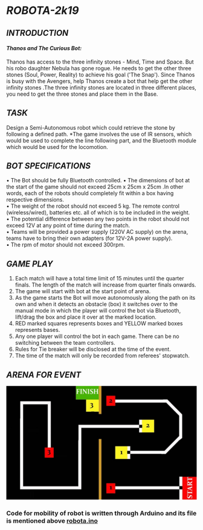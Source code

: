# *ROBOTA-2k19*

## *INTRODUCTION*
#### *Thanos and The Curious Bot:* 
Thanos has access to the three infinity stones - Mind, Time and Space. But his robo daughter  Nebula has gone rogue. He needs to get the other three stones (Soul, Power, Reality) to achieve his  goal ('The Snap'). Since Thanos is busy with the Avengers, help Thanos create a bot that help get  the other infinity stones .The three infinity stones are located in three different places, you need to  get the three stones and place them in the Base. 

## *TASK* 
Design a Semi-Autonomous robot which could retrieve the stone by following a defined path. 
*The game involves the use of IR sensors, which would be used to complete the line following part,  and the Bluetooth module which would be used for the locomotion. 

## *BOT SPECIFICATIONS*  
  • The Bot should be fully Bluetooth controlled. 
  • The dimensions of bot at the start of the game should not exceed 25cm x 25cm x 25cm .In other  words, each of the robots should completely fit within a box having respective dimensions.  
  • The weight of the robot should not exceed 5 kg. The remote control (wireless/wired), batteries etc.  all of which is to be included in the weight.  
  • The potential difference between any two points in the robot should not exceed 12V at any point  of time during the match.  
  • Teams will be provided a power supply (220V AC supply) on the arena, teams have to bring their  own adapters (for 12V-2A power supply).  
  • The rpm of motor should not exceed 300rpm.  

## *GAME PLAY* 
  1. Each match will have a total time limit of 15 minutes until the quarter finals. The length of the  match will increase from quarter finals onwards. 
  2. The game will start with bot at the start point of arena. 
  3. As the game starts the Bot will move autonomously along the path on its own and when it  detects an obstacle (box) it switches over to the manual mode in which the player will control  the bot via Bluetooth, lift/drag the box and place it over at the marked location.  
  4. RED marked squares represents boxes and YELLOW marked boxes represents bases. 
  5. Any one player will control the bot in each game. There can be no switching between the team  controllers. 
  6. Rules for Tie breaker will be disclosed at the time of the event.
  7. The time of the match will only be recorded from referees' stopwatch. 

## *ARENA FOR EVENT*
![](images/RobotaArena.jpeg)

### Code for mobility of robot is written through Arduino and its file is mentioned above [robota.ino](/robota.ino) 
